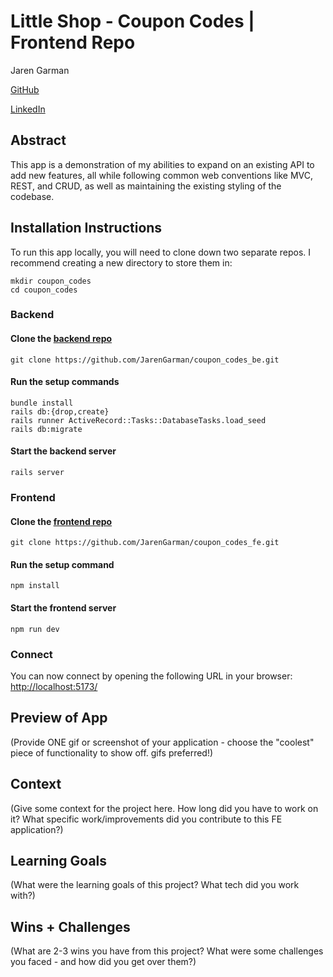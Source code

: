 # Little Shop - Coupon Codes | Frontend Repo

Jaren Garman

[GitHub](https://github.com/JarenGarman)

[LinkedIn](https://www.linkedin.com/in/jarengarman/)

## Abstract

This app is a demonstration of my abilities to expand on an existing API to add new features, all while following common web conventions like MVC, REST, and CRUD, as well as maintaining the existing styling of the codebase.

## Installation Instructions

To run this app locally, you will need to clone down two separate repos. I recommend creating a new directory to store them in:

```shell
mkdir coupon_codes
cd coupon_codes
```

### Backend

#### Clone the [backend repo](https://github.com/JarenGarman/coupon_codes_be)

```shell
git clone https://github.com/JarenGarman/coupon_codes_be.git
```

#### Run the setup commands

```shell
bundle install
rails db:{drop,create}
rails runner ActiveRecord::Tasks::DatabaseTasks.load_seed
rails db:migrate
```

#### Start the backend server

```shell
rails server
```

### Frontend

#### Clone the [frontend repo](https://github.com/JarenGarman/coupon_codes_fe)

```shell
git clone https://github.com/JarenGarman/coupon_codes_fe.git
```

#### Run the setup command

```shell
npm install
```

#### Start the frontend server

```shell
npm run dev
```

### Connect

You can now connect by opening the following URL in your browser: [http://localhost:5173/](http://localhost:5173/
)

## Preview of App

(Provide ONE gif or screenshot of your application - choose the "coolest" piece of functionality to show off. gifs preferred!)

## Context

(Give some context for the project here. How long did you have to work on it? What specific work/improvements did you contribute to this FE application?)

## Learning Goals

(What were the learning goals of this project? What tech did you work with?)

## Wins + Challenges

(What are 2-3 wins you have from this project? What were some challenges you faced - and how did you get over them?)
